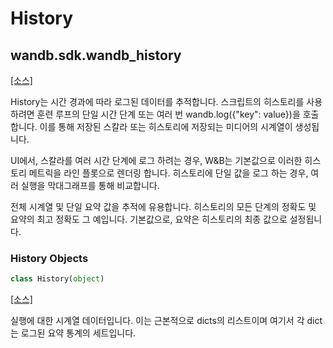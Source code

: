 # History

## wandb.sdk.wandb\_history

 ​[\[소스\]](https://github.com/wandb/client/blob/1d91d968ba0274736fc232dcb1a87a878142891d/wandb/sdk/wandb_history.py#L3)​

History는 시간 경과에 따라 로그된 데이터를 추적합니다. 스크립트의 히스토리를 사용하려면 훈련 루프의 단일 시간 단계 또는 여러 번 wandb.log\({"key": value}\)을 호출합니다. 이를 통해 저장된 스칼라 또는 히스토리에 저장되는 미디어의 시계열이 생성됩니다.

UI에서, 스칼라를 여러 시간 단계에 로그 하려는 경우, W&B는 기본값으로 이러한 히스토리 메트릭을 라인 플롯으로 렌더링 합니다. 히스토리에 단일 값을 로그 하는 경우, 여러 실행을 막대그래프를 통해 비교합니다.

전체 시계열 및 단일 요약 값을 추적에 유용합니다. 히스토리의 모든 단계의 정확도 및 요약의 최고 정확도 그 예입니다. 기본값으로, 요약은 히스토리의 최종 값으로 설정됩니다.

### History Objects

```python
class History(object)
```

 ​[\[소스\]](https://github.com/wandb/client/blob/1d91d968ba0274736fc232dcb1a87a878142891d/wandb/sdk/wandb_history.py#L23)​ 

실행에 대한 시계열 데이터입니다. 이는 근본적으로 dicts의 리스트이며 여기서 각 dict는 로그된 요약 통계의 세트입니다.

